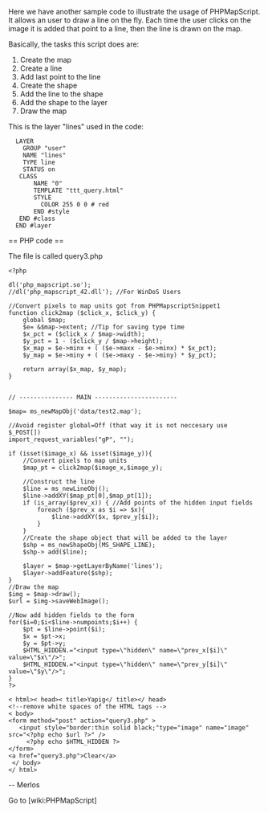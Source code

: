 Here we have another sample code to illustrate the usage of PHPMapScript. It allows an user to draw a line on the fly. Each time the user clicks on the image it is added that point to a line, then the line is drawn on the map.
                                                                                                                                                                                                                                  
Basically, the tasks this script does are:                                                                                                                                                                                        
                                                                                                                                                                                                                                  
   1. Create the map                                                                                                                                                                                                              
   2. Create a line                                                                                                                                                                                                               
   3. Add last point to the line                                                                                                                                                                                                  
   4. Create the shape                                                                                                                                                                                                            
   5. Add the line to the shape                                                                                                                                                                                                   
   6. Add the shape to the layer                                                                                                                                                                                                  
   7. Draw the map                                                                                                                                                                                                                
                                                                                                                                                                                                                                  
This is the layer "lines" used in the code:                                                                                                                                                                                       

```                                                                                                                                                                                                                               
  LAYER                                                                                                                                                                                                                           
    GROUP "user"                                                                                                                                                                                                                  
    NAME "lines"                                                                                                                                                                                                                  
    TYPE line                                                                                                                                                                                                                     
    STATUS on                                                                                                                                                                                                                     
   CLASS                                                                                                                                                                                                                          
       NAME "0"                                                                                                                                                                                                                   
       TEMPLATE "ttt_query.html"                                                                                                                                                                                                  
       STYLE                                                                                                                                                                                                                      
         COLOR 255 0 0 # red                                                                                                                                                                                                      
       END #style                                                                                                                                                                                                                 
   END #class                                                                                                                                                                                                                     
  END #layer                                                                                                                                                                                                                      
```                                                                                                                                                                                                                               
== PHP code ==                                                                                                                                                                                                                    
                                                                                                                                                                                                                                  
The file is called query3.php                                                                                                                                                                                                     

```                                                                                                                                                                                                                               
<?php                                                                                                                                                                                                                             
                                                                                                                                                                                                                                  
dl('php_mapscript.so');                                                                                                                                                                                                           
//dl('php_mapscript_42.dll'); //For WinDoS Users                                                                                                                                                                                  
                                                                                                                                                                                                                                  
//Convert pixels to map units got from PHPMapscriptSnippet1                                                                                                                                                                       
function click2map ($click_x, $click_y) {                                                                                                                                                                                         
    global $map;                                                                                                                                                                                                                  
    $e= &$map->extent; //Tip for saving type time                                                                                                                                                                                 
    $x_pct = ($click_x / $map->width);                                                                                                                                                                                            
    $y_pct = 1 - ($click_y / $map->height);                                                                                                                                                                                       
    $x_map = $e->minx + ( ($e->maxx - $e->minx) * $x_pct);                                                                                                                                                                        
    $y_map = $e->miny + ( ($e->maxy - $e->miny) * $y_pct);                                                                                                                                                                        
                                                                                                                                                                                                                                  
    return array($x_map, $y_map);                                                                                                                                                                                                 
}                                                                                                                                                                                                                                 
                                                                                                                                                                                                                                  
                                                                                                                                                                                                                                  
// --------------- MAIN -----------------------                                                                                                                                                                                   
                                                                                                                                                                                                                                  
$map= ms_newMapObj('data/test2.map');                                                                                                                                                                                             
                                                                                                                                                                                                                                  
//Avoid register global=Off (that way it is not neccesary use $_POST[])                                                                                                                                                           
import_request_variables("gP", "");                                                                                                                                                                                               
                                                                                                                                                                                                                                  
if (isset($image_x) && isset($image_y)){                                                                                                                                                                                          
    //Convert pixels to map units                                                                                                                                                                                                 
    $map_pt = click2map($image_x,$image_y);                                                                                                                                                                                       
                                                                                                                                                                                                                                  
    //Construct the line                                                                                                                                                                                                          
    $line = ms_newLineObj();                                                                                                                                                                                                      
    $line->addXY($map_pt[0],$map_pt[1]);                                                                                                                                                                                          
    if (is_array($prev_x)) { //Add points of the hidden input fields                                                                                                                                                              
        foreach ($prev_x as $i => $x){                                                                                                                                                                                            
            $line->addXY($x, $prev_y[$i]);                                                                                                                                                                                        
        }                                                                                                                                                                                                                         
    }                                                                                                                                                                                                                             
    //Create the shape object that will be added to the layer                                                                                                                                                                     
    $shp = ms_newShapeObj(MS_SHAPE_LINE);                                                                                                                                                                                         
    $shp-> add($line);                                                                                                                                                                                                            
                                                                                                                                                                                                                                  
    $layer = $map->getLayerByName('lines');                                                                                                                                                                                       
    $layer->addFeature($shp);                                                                                                                                                                                                     
}                                                                                                                                                                                                                                 
//Draw the map                                                                                                                                                                                                                    
$img = $map->draw();                                                                                                                                                                                                              
$url = $img->saveWebImage();                                                                                                                                                                                                      
                                                                                                                                                                                                                                  
//Now add hidden fields to the form                                                                                                                                                                                               
for($i=0;$i<$line->numpoints;$i++) {                                                                                                                                                                                              
    $pt = $line->point($i);                                                                                                                                                                                                       
    $x = $pt->x;                                                                                                                                                                                                                  
    $y = $pt->y;                                                                                                                                                                                                                  
    $HTML_HIDDEN.="<input type=\"hidden\" name=\"prev_x[$i]\" value=\"$x\"/>";                                                                                                                                                    
    $HTML_HIDDEN.="<input type=\"hidden\" name=\"prev_y[$i]\" value=\"$y\"/>";                                                                                                                                                    
}                                                                                                                                                                                                                                 
?>                                                                                                                                                                                                                                
                                                                                                                                                                                                                                  
< html>< head>< title>Yapig</ title></ head>                                                                                                                                                                                      
<!--remove white spaces of the HTML tags -->                                                                                                                                                                                      
< body>                                                                                                                                                                                                                           
<form method="post" action="query3.php" >                                                                                                                                                                                         
   <input style="border:thin solid black;"type="image" name="image" src="<?php echo $url ?>" />                                                                                                                                   
     <?php echo $HTML_HIDDEN ?>                                                                                                                                                                                                   
</form>                                                                                                                                                                                                                           
<a href="query3.php">Clear</a>                                                                                                                                                                                                    
 </ body>                                                                                                                                                                                                                         
</ html>                                                                                                                                                                                                                          
```                                                                                                                                                                                                                               
-- Merlos                                                                                                                                                                                                                         
                                                                                                                                                                                                                                  
Go to [wiki:PHPMapScript]
